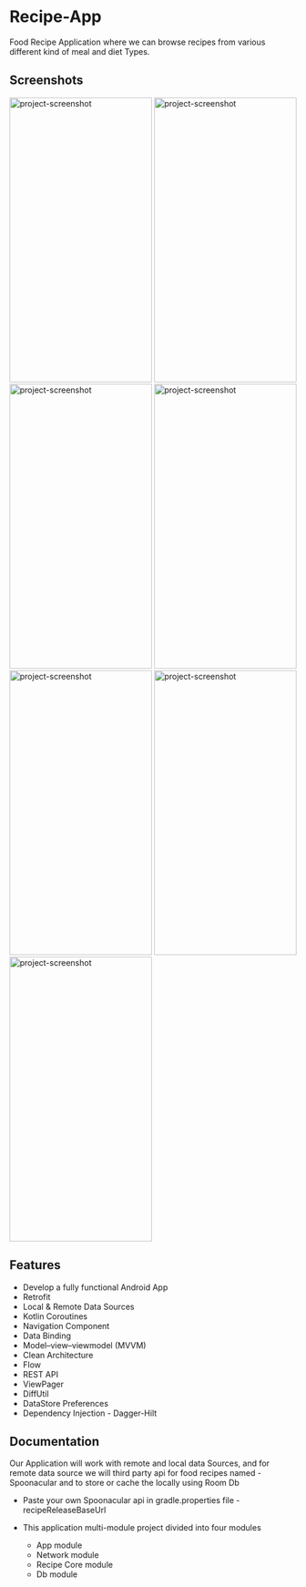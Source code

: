 
# Recipe-App

Food Recipe Application where we can browse recipes from various different kind of meal and diet Types.


## Screenshots

<img src="https://github.com/ak363255/Recipe-App/assets/36182994/ca0b884a-bf78-4c87-be0e-cc8e22a1357a" alt="project-screenshot" width="250" height="500/">   


<img src="https://github.com/ak363255/Recipe-App/assets/36182994/76674ed9-35d6-40c1-80aa-e88d84c33735" alt="project-screenshot" width="250" height="500/">


<img src="https://github.com/ak363255/Recipe-App/assets/36182994/f47a1e53-80b8-4d0a-9db7-8a291356cadb" alt="project-screenshot" width="250" height="500/">


<img src="https://github.com/ak363255/Recipe-App/assets/36182994/d3935653-e648-4751-bf2e-45404be1c756" alt="project-screenshot" width="250" height="500/">


<img src="https://github.com/ak363255/Recipe-App/assets/36182994/d4a1d20c-c014-4a74-bc01-c9fec32dabb4" alt="project-screenshot" width="250" height="500/">


<img src="https://github.com/ak363255/Recipe-App/assets/36182994/44680d67-7b45-45e9-95d4-07c9baa71cbd" alt="project-screenshot" width="250" height="500/">

<img src="https://github.com/ak363255/Recipe-App/assets/36182994/e307a925-e611-4ceb-91bc-4c7cff25aa9f" alt="project-screenshot" width="250" height="500/">

## Features 
- Develop a fully functional Android App
- Retrofit
- Local & Remote Data Sources
- Kotlin Coroutines
- Navigation Component
- Data Binding
-  Model–view–viewmodel (MVVM)
- Clean Architecture
- Flow
- REST API
- ViewPager
- DiffUtil
- DataStore Preferences
- Dependency Injection - Dagger-Hilt



## Documentation

Our Application will work with remote and local data Sources, and for remote data source we will third party api for food recipes named - Spoonacular and to store or cache the locally using Room Db

-  Paste your own Spoonacular api in gradle.properties file - recipeReleaseBaseUrl 

- This application multi-module project divided into four modules
  - App module
  - Network module
  - Recipe Core module
  - Db module
